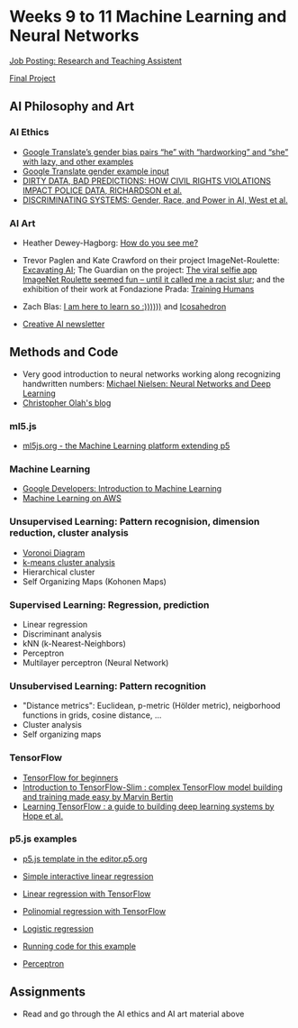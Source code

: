 # Weeks 9 to 11 Machine Learning and Neural Networks

[Job Posting: Research and Teaching Assistent](https://app.joinhandshake.com/jobs/3287798?utm_source=activity_mailer&utm_medium=email&utm_campaign=notification_email)

[Final Project](/10_Final_Project)

## AI Philosophy and Art

### AI Ethics
- [Google Translate’s gender bias pairs “he” with “hardworking” and “she” with lazy, and other examples](https://qz.com/1141122/google-translates-gender-bias-pairs-he-with-hardworking-and-she-with-lazy-and-other-examples/)
- [Google Translate gender example input](/09/gender.txt)
- [DIRTY DATA, BAD PREDICTIONS: HOW CIVIL RIGHTS VIOLATIONS IMPACT POLICE DATA, RICHARDSON et al.](https://www.nyulawreview.org/wp-content/uploads/2019/04/NYULawReview-94-Richardson-Schultz-Crawford.pdf)
- [DISCRIMINATING SYSTEMS: Gender, Race, and Power in AI, West et al.](https://ainowinstitute.org/discriminatingsystems.pdf)

### AI Art
- Heather Dewey-Hagborg: [How do you see me?](http://deweyhagborg.com/projects/how-do-you-see-me)
- Trevor Paglen and Kate Crawford on their project ImageNet-Roulette: [Excavating AI](https://www.excavating.ai); The Guardian on the project: [The viral selfie app ImageNet Roulette seemed fun – until it called me a racist slur](https://www.theguardian.com/technology/2019/sep/17/imagenet-roulette-asian-racist-slur-selfie); and the exhibition of their work at Fondazione Prada: [Training Humans](http://www.fondazioneprada.org/project/training-humans/?lang=en)
- Zach Blas: [I am here to learn so :))))))](http://www.zachblas.info/works/im-here-to-learn-so/) and [Icosahedron](http://www.zachblas.info/works/icosahedron/)

- [Creative AI newsletter](https://medium.com/@elluba/creative-ai-newsletter-9-art-design-and-music-updates-over-the-past-few-months-d0ccf838b72e)

## Methods and Code
- Very good introduction to neural networks working along recognizing handwritten numbers: [Michael Nielsen: Neural Networks and Deep Learning](http://neuralnetworksanddeeplearning.com)
- [Christopher Olah's blog](http://colah.github.io)


### ml5.js
- [ml5js.org - the Machine Learning platform extending p5](https://ml5js.org)

### Machine Learning
- [Google Developers: Introduction to Machine Learning](https://developers.google.com/machine-learning/crash-course/ml-intro)
- [Machine Learning on AWS](https://aws.amazon.com/machine-learning/)

### Unsupervised Learning: Pattern recognision, dimension reduction, cluster analysis
- [Voronoi Diagram](https://www.openprocessing.org/sketch/352817/)
- [k-means cluster analysis](https://www.openprocessing.org/sketch/51404/)
- Hierarchical cluster
- Self Organizing Maps (Kohonen Maps)

### Supervised Learning: Regression, prediction
- Linear regression
- Discriminant analysis
- kNN (k-Nearest-Neighbors)
- Perceptron
- Multilayer perceptron (Neural Network)

### Unsubervised Learning: Pattern recognition
- "Distance metrics": Euclidean, p-metric (Hölder metric), neigborhood functions in grids, cosine distance, ...
- Cluster analysis
- Self organizing maps

### TensorFlow
- [TensorFlow for beginners](http://bobcat.library.nyu.edu/primo-explore/fulldisplay?docid=nyu_aleph005584260&context=L&vid=NYU&search_scope=all&tab=all&lang=en_US)
- [Introduction to TensorFlow-Slim : complex TensorFlow model building and training made easy by Marvin Bertin](http://bobcat.library.nyu.edu/primo-explore/fulldisplay?docid=nyu_aleph005580498&context=L&vid=NYU&search_scope=all&tab=all&lang=en_US)
- [Learning TensorFlow : a guide to building deep learning systems by Hope et al.](http://bobcat.library.nyu.edu/primo-explore/fulldisplay?docid=nyu_aleph005581567&context=L&vid=NYU&search_scope=all&tab=all&lang=en_US)

### p5.js examples
- [p5.js template in the editor.p5.org](https://editor.p5js.org/jbenno/sketches/OJrU9WC5P)

- [Simple interactive linear regression](https://editor.p5js.org/Lillbre/sketches/HyutFWkvX)
- [Linear regression with TensorFlow](https://editor.p5js.org/codingtrain/sketches/UtOWCSYYF)
- [Polinomial regression with TensorFlow](https://editor.p5js.org/codingtrain/sketches/UdXRZxF7e)
- [Logistic regression](https://medium.com/creative-coding-space/look-no-hands-logistic-regression-classification-in-plain-ole-javascript-e82447e8966a)
- [Running code for this example](https://editor.p5js.org/jbenno/sketches/RWkRt-4-n)
- [Perceptron](https://editor.p5js.org/jbenno/sketches/1MKRXfx9O)

## Assignments
- Read and go through the AI ethics and AI art material above
